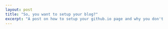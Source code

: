 ```yaml
---
layout: post
title: "So, you want to setup your blog?"
excerpt: "A post on how to setup your github.io page and why you don't need one."
---
```


